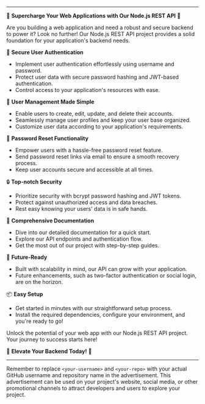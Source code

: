 
---
🚀 **Supercharge Your Web Applications with Our Node.js REST API** 🚀

Are you building a web application and need a robust and secure backend to power it? Look no further! Our Node.js REST API project provides a solid foundation for your application's backend needs.

🔐 **Secure User Authentication**
- Implement user authentication effortlessly using username and password.
- Protect user data with secure password hashing and JWT-based authentication.
- Control access to your application's resources with ease.

👤 **User Management Made Simple**
- Enable users to create, edit, update, and delete their accounts.
- Seamlessly manage user profiles and keep your user base organized.
- Customize user data according to your application's requirements.

🔑 **Password Reset Functionality**
- Empower users with a hassle-free password reset feature.
- Send password reset links via email to ensure a smooth recovery process.
- Keep user accounts secure and accessible at all times.

🔒 **Top-notch Security**
- Prioritize security with bcrypt password hashing and JWT tokens.
- Protect against unauthorized access and data breaches.
- Rest easy knowing your users' data is in safe hands.

📝 **Comprehensive Documentation**
- Dive into our detailed documentation for a quick start.
- Explore our API endpoints and authentication flow.
- Get the most out of our project with step-by-step guides.

🌟 **Future-Ready**
- Built with scalability in mind, our API can grow with your application.
- Future enhancements, such as two-factor authentication or social login, are on the horizon.

📦 **Easy Setup**
- Get started in minutes with our straightforward setup process.
- Install the required dependencies, configure your environment, and you're ready to go!


Unlock the potential of your web app with our Node.js REST API project. Your journey to success starts here!

🚀 **Elevate Your Backend Today!** 🚀

---

Remember to replace `<your-username>` and `<your-repo>` with your actual GitHub username and repository name in the advertisement. This advertisement can be used on your project's website, social media, or other promotional channels to attract developers and users to explore your project.
